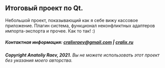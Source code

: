 ## Итоговый проект по Qt.

Небольшой проект, показывающий как я себе вижу кассовое приложение. Плагин система, функционал неконфликтных адаптеров импорта-экспорта и прочее. Как то так! :)

##### Контактная информация: cralixraev@gmail.com | [cralix.ru](https://cralix.ru/)

###### **Copyright Anatoliy Raev, 2021.** Вы не можете использовать этот проект без указания моего авторства.
